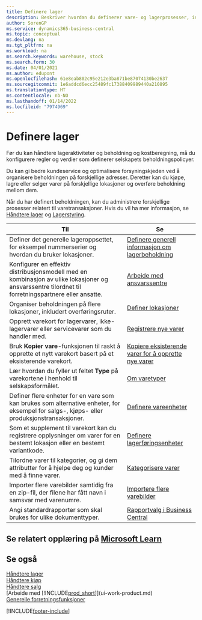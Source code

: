 ```yaml
---
title: Definere lager
description: Beskriver hvordan du definerer vare- og lagerprosesser, inkludert overføringsruter og lokasjoner, for eksempel lagre.
author: SorenGP
ms.service: dynamics365-business-central
ms.topic: conceptual
ms.devlang: na
ms.tgt_pltfrm: na
ms.workload: na
ms.search.keywords: warehouse, stock
ms.search.form: 30
ms.date: 04/01/2021
ms.author: edupont
ms.openlocfilehash: 61e8eab802c95e212e3ba871be87074130be2637
ms.sourcegitcommit: 1e6addcd6ecc25489fc17388409989440a210895
ms.translationtype: HT
ms.contentlocale: nb-NO
ms.lasthandoff: 01/14/2022
ms.locfileid: "7974969"
---
```

# <a name="setting-up-inventory"></a>Definere lager
Før du kan håndtere lageraktiviteter og beholdning og kostberegning, må du konfigurere regler og verdier som definerer selskapets beholdningspolicyer.

Du kan gi bedre kundeservice og optimalisere forsyningskjeden ved å organisere beholdningen på forskjellige adresser. Deretter kan du kjøpe, lagre eller selger varer på forskjellige lokasjoner og overføre beholdning mellom dem.

Når du har definert beholdningen, kan du administrere forskjellige prosesser relatert til varetransaksjoner. Hvis du vil ha mer informasjon, se [Håndtere lager](inventory-manage-inventory.md) og [Lagerstyring](warehouse-manage-warehouse.md).

| Til | Se |
| --- | --- |
| Definer det generelle lageroppsettet, for eksempel nummerserier og hvordan du bruker lokasjoner. |[Definere generell informasjon om lagerbeholdning](inventory-how-setup-general.md) |
|Konfigurer en effektiv distribusjonsmodell med en kombinasjon av ulike lokasjoner og ansvarssentre tilordnet til forretningspartnere eller ansatte.|[Arbeide med ansvarssentre](inventory-responsibility-centers.md)|
| Organiser beholdningen på flere lokasjoner, inkludert overføringsruter. |[Definer lokasjoner](inventory-how-register-new-items.md) |
| Opprett varekort for lagervarer, ikke-lagervarer eller servicevarer som du handler med. |[Registrere nye varer](inventory-how-register-new-items.md) |
|Bruk **Kopier vare**-funksjonen til raskt å opprette et nytt varekort basert på et eksisterende varekort.|[Kopiere eksisterende varer for å opprette nye varer](inventory-how-copy-items.md)|
|Lær hvordan du fyller ut feltet **Type** på varekortene i henhold til selskapsformålet.|[Om varetyper](inventory-about-item-types.md)|
|Definer flere enheter for en vare som kan brukes som alternative enheter, for eksempel for salgs-, kjøps- eller produksjonstransaksjoner.|[Definere vareenheter](inventory-how-setup-units-of-measure.md)|
|Som et supplement til varekort kan du registrere opplysninger om varer for en bestemt lokasjon eller en bestemt variantkode.|[Definere lagerføringsenheter](inventory-how-to-set-up-stockkeeping-units.md)|
| Tilordne varer til kategorier, og gi dem attributter for å hjelpe deg og kunder med å finne varer. |[Kategorisere varer](inventory-how-categorize-items.md) |
|Importer flere varebilder samtidig fra en zip-fil, der filene har fått navn i samsvar med varenumre.|[Importere flere varebilder](inventory-how-import-item-pictures.md)|
|Angi standardrapporter som skal brukes for ulike dokumenttyper.|[Rapportvalg i Business Central](across-report-selections.md)|

## <a name="see-related-training-at-microsoft-learn"></a>Se relatert opplæring på [Microsoft Learn](/learn/paths/trade-get-started-dynamics-365-business-central/)

## <a name="see-also"></a>Se også

[Håndtere lager](inventory-manage-inventory.md)  
[Håndtere kjøp](purchasing-manage-purchasing.md)  
[Håndtere salg](sales-manage-sales.md)    
[Arbeide med [!INCLUDE[prod_short](includes/prod_short.md)]](ui-work-product.md)  
[Generelle forretningsfunksjoner](ui-across-business-areas.md)


[!INCLUDE[footer-include](includes/footer-banner.md)]